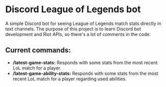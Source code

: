 # Discord League of Legends bot

A simple Discord bot for seeing League of Legends match stats directly in text channels. The purpose of this project is to learn Discord bot development and Riot APIs, so there's a lot of comments in the code.

## Current commands:
- **/latest-game-stats:** Responds with some stats from the most recent LoL match for a player.
- **/latest-game-ability-stats:** Responds with some stats from the most recent LoL match for a player regarding used abilities.
